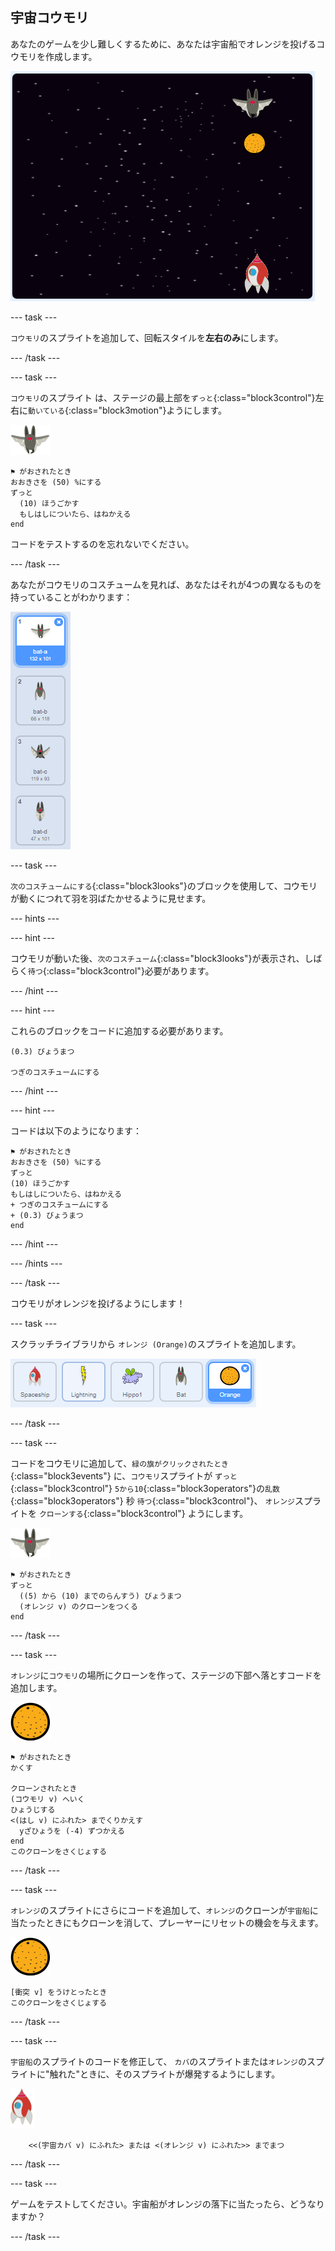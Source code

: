 ## 宇宙コウモリ

あなたのゲームを少し難しくするために、あなたは宇宙船でオレンジを投げるコウモリを作成します。

![宇宙船にオレンジを投げるコウモリ](images/bat-oranges.png)

--- task ---

`コウモリ`のスプライトを追加して、回転スタイルを**左右のみ**にします。

--- /task ---

--- task ---

`コウモリ`のスプライト は、ステージの最上部を`ずっと`{:class="block3control"}左右に`動いている`{:class="block3motion"}ようにします。

![コウモリのスプライト](images/bat-sprite.png)

```blocks3
⚑ がおされたとき
おおきさを (50) %にする
ずっと 
  (10) ほうごかす
  もしはしについたら、はねかえる
end
```

コードをテストするのを忘れないでください。

--- /task ---

あなたがコウモリのコスチュームを見れば、あなたはそれが4つの異なるものを持っていることがわかります：

![スクリーンショット](images/invaders-bat-costume.png)

--- task ---

`次のコスチュームにする`{:class="block3looks"}のブロックを使用して、コウモリが動くにつれて羽を羽ばたかせるように見せます。

--- hints ---

--- hint ---

コウモリが動いた後、`次のコスチューム`{:class="block3looks"}が表示され、しばらく`待つ`{:class="block3control"}必要があります。

--- /hint ---

--- hint ---

これらのブロックをコードに追加する必要があります。

```blocks3
(0.3) びょうまつ

つぎのコスチュームにする
```

--- /hint ---

--- hint ---

コードは以下のようになります：

```blocks3
⚑ がおされたとき
おおきさを (50) %にする
ずっと 
(10) ほうごかす
もしはしについたら、はねかえる
+ つぎのコスチュームにする
+ (0.3) びょうまつ
end
```

--- /hint ---

--- /hints ---

--- /task ---

コウモリがオレンジを投げるようにします！

--- task ---

スクラッチライブラリから `オレンジ (Orange)`のスプライトを追加します。

![スクリーンショット](images/invaders-orange.png)

--- /task ---

--- task ---

コードをコウモリに追加して、`緑の旗がクリックされたとき`{:class="block3events"} に、`コウモリ`スプライトが `ずっと`{:class="block3control"} `5から10`{:class="block3operators"}の`乱数`{:class="block3operators"} 秒 `待つ`{:class="block3control"}、 `オレンジ`スプライトを `クローンする`{:class="block3control"} ようにします。

![コウモリのスプライト](images/bat-sprite.png)

```blocks3
⚑ がおされたとき
ずっと 
  ((5) から (10) までのらんすう) びょうまつ
  (オレンジ v) のクローンをつくる
end
```

--- /task ---

--- task ---

`オレンジ`に`コウモリ`の場所にクローンを作って、ステージの下部へ落とすコードを追加します。

![オレンジのスプライト](images/orange-sprite.png)

```blocks3
⚑ がおされたとき
かくす

クローンされたとき
(コウモリ v) へいく
ひょうじする
<(はし v) にふれた> までくりかえす 
  yざひょうを (-4) ずつかえる
end
このクローンをさくじょする
```

--- /task ---

--- task ---

`オレンジ`のスプライトにさらにコードを追加して、`オレンジ`のクローンが`宇宙船`に当たったときにもクローンを消して、プレーヤーにリセットの機会を与えます。

![オレンジのスプライト](images/orange-sprite.png)

```blocks3
[衝突 v] をうけとったとき
このクローンをさくじょする
```

--- /task ---

--- task ---

`宇宙船`のスプライトのコードを修正して、 `カバ`のスプライトまたは`オレンジ`のスプライトに"触れた"ときに、そのスプライトが爆発するようにします。

![ロケットスプライト](images/rocket-sprite.png)

```blocks3
    <<(宇宙カバ v) にふれた> または <(オレンジ v) にふれた>> までまつ
```

--- /task ---

--- task ---

ゲームをテストしてください。宇宙船がオレンジの落下に当たったら、どうなりますか？

--- /task ---